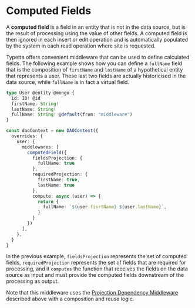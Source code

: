 # Computed Fields

A **computed field** is a field in an entity that is not in the data source, but is the result of processing using the value of other fields. A computed field is then ignored in each insert or edit operation and is automatically populated by the system in each read operation where site is requested.

Typetta offers convenient middleware that can be used to define calculated fields. The following example shows how you can define a ``fullName`` field that is the composition of ``firstName`` and ``lastName`` of a hypothetical entity that represents a user. These last two fields are actually historicised in the data source, while ``fullName`` is in fact a virtual field.
```typescript
type User @entity @mongo {
  id: ID! @id
  firstName: String!
  lastName: String!
  fullName: String! @default(from: "middleware")
}
```
```typescript
const daoContext = new DAOContext({
  overrides: {
    user: {
      middlewares: [
        computedField({
          fieldsProjection: {
            fullName: true
          },
          requiredProjection: {
            firstName: true,
            lastName: true
          },
          compute: async (user) => {
            return {
              fullName: `${user.fisrtName} ${user.lastName}`,
            }
          }
        })
      ],
    },
  }
}
```

In the previous example, ``fieldsProjection`` represents the set of computed fields, ``requiredProjection`` represents the set of fields that are required for processing, and it ``computes`` the function that receives the fields on the data source as input and must provide the computed fields downstream of the processing as output.

Note that this middleware uses the [Projection Dependency Middleware](./projection-dependency.md) described above with a composition and reuse logic.